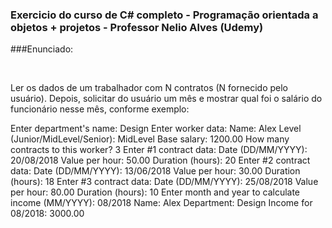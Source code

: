 ### Exercicio do curso de C# completo - Programação orientada a objetos + projetos - Professor Nelio Alves (Udemy)

###Enunciado:

&nbsp;

Ler os dados de um trabalhador com N contratos (N fornecido pelo usuário). Depois, solicitar
do usuário um mês e mostrar qual foi o salário do funcionário nesse mês, conforme exemplo:

Enter department's name: Design
Enter worker data:
Name: Alex
Level (Junior/MidLevel/Senior): MidLevel
Base salary: 1200.00
How many contracts to this worker? 3
Enter #1 contract data:
Date (DD/MM/YYYY): 20/08/2018
Value per hour: 50.00
Duration (hours): 20
Enter #2 contract data:
Date (DD/MM/YYYY): 13/06/2018
Value per hour: 30.00
Duration (hours): 18
Enter #3 contract data:
Date (DD/MM/YYYY): 25/08/2018
Value per hour: 80.00
Duration (hours): 10
Enter month and year to calculate income (MM/YYYY): 08/2018
Name: Alex
Department: Design
Income for 08/2018: 3000.00
